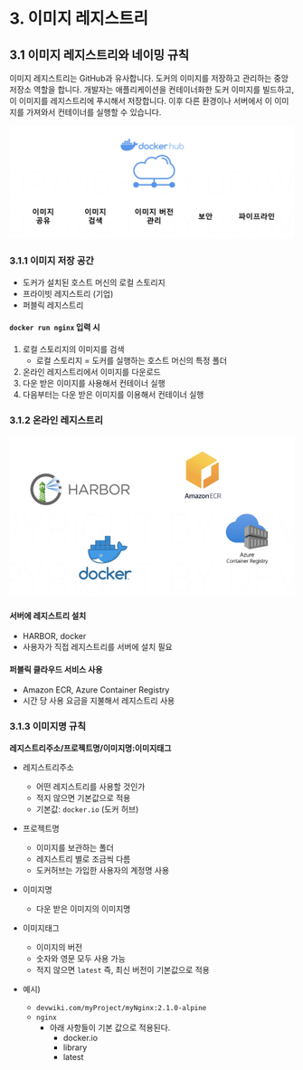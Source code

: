 # 3. 이미지 레지스트리
## 3.1 이미지 레지스트리와 네이밍 규칙
이미지 레지스트리는 GitHub과 유사합니다. 도커의 이미지를 저장하고 관리하는 중앙 저장소 역할을 합니다. 개발자는 애플리케이션을 컨테이너화한 도커 이미지를 빌드하고, 이 이미지를 레지스트리에 푸시해서 저장합니다. 이후 다른 환경이나 서버에서 이 이미지를 가져와서 컨테이너를 실행할 수 있습니다.

![이미지 레지스트리](/media/도구%20및%20환경/Docker/강의%20정리/데브위키/개발자를%20위한%20쉬운%20도커/이미지%20레지스트리.png)

### 3.1.1 이미지 저장 공간
- 도커가 설치된 호스트 머신의 로컬 스토리지
- 프라이빗 레지스트리 (기업)
- 퍼블릭 레지스트리

#### `docker run nginx` 입력 시
1. 로컬 스토리지의 이미지를 검색
	- 로컬 스토리지 = 도커를 실행하는 호스트 머신의 특정 폴더
2. 온라인 레지스트리에서 이미지를 다운로드
3. 다운 받은 이미지를 사용해서 컨테이너 실행
4. 다음부터는 다운 받은 이미지를 이용해서 컨테이너 실행

### 3.1.2 온라인 레지스트리
![온라인 이미지 레지스트리](/media/도구%20및%20환경/Docker/강의%20정리/데브위키/개발자를%20위한%20쉬운%20도커/온라인%20이미지%20레지스트리.png)
#### 서버에 레지스트리 설치
- HARBOR, docker
- 사용자가 직접 레지스트리를 서버에 설치 필요

#### 퍼블릭 클라우드 서비스 사용
- Amazon ECR, Azure Container Registry
- 시간 당 사용 요금을 지불해서 레지스트리 사용

### 3.1.3 이미지명 규칙
**레지스트리주소/프로젝트명/이미지명:이미지태그**
- 레지스트리주소
	- 어떤 레지스트리를 사용할 것인가
	- 적지 않으면 기본값으로 적용
	- 기본값: `docker.io` (도커 허브)
- 프로젝트명
	- 이미지를 보관하는 폴더
	- 레지스트리 별로 조금씩 다름
	- 도커허브는 가입한 사용자의 계정명 사용
- 이미지명
	- 다운 받은 이미지의 이미지명
- 이미지태그
	- 이미지의 버전
	- 숫자와 영문 모두 사용 가능
	- 적지 않으면 `latest` 즉, 최신 버전이 기본값으로 적용

- 예시)
	- `devwiki.com/myProject/myNginx:2.1.0-alpine`
	- `nginx`
		- 아래 사항들이 기본 값으로 적용된다.
			- docker.io
			- library
			- latest

